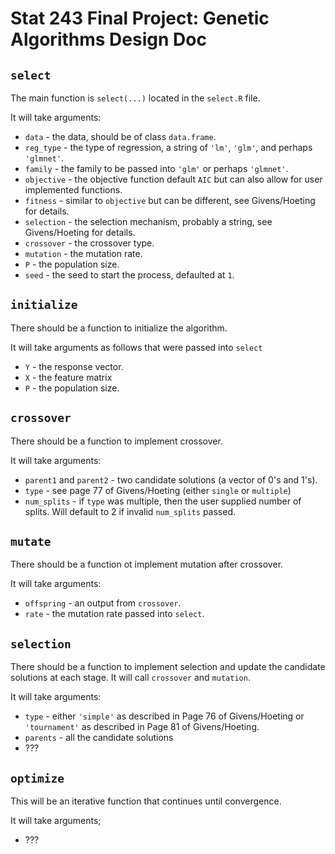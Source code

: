 # Stat 243 Final Project: Genetic Algorithms Design Doc

## `select`
The main function is `select(...)` located in the `select.R` file.

It will take arguments:
* `data` - the data, should be of class `data.frame`.
* `reg_type` - the type of regression, a string of `'lm'`, `'glm'`, and perhaps `'glmnet'`.
* `family` - the family to be passed into `'glm'` or perhaps `'glmnet'`.
* `objective` - the objective function default `AIC` but can also allow for user implemented functions.
* `fitness` - similar to `objective` but can be different, see Givens/Hoeting for details.
* `selection` - the selection mechanism, probably a string, see Givens/Hoeting for details.
* `crossover` - the crossover type.
* `mutation` - the mutation rate.
* `P` - the population size.
* `seed` - the seed to start the process, defaulted at `1`.

## `initialize`
There should be a function to initialize the algorithm.

It will take arguments as follows that were passed into `select`
* `Y` - the response vector.
* `X` - the feature matrix
* `P` - the population size.

## `crossover`
There should be a function to implement crossover.

It will take arguments:
* `parent1` and `parent2` - two candidate solutions (a vector of 0's and 1's).
* `type` - see page 77 of Givens/Hoeting (either `single` or `multiple`)
* `num_splits` - if `type` was multiple, then the user supplied number of splits. Will default to 2 if invalid `num_splits` passed.

## `mutate`
There should be a function ot implement mutation after crossover.

It will take arguments:
* `offspring` - an output from `crossover`.
* `rate` - the mutation rate passed into `select`.

## `selection`
There should be a function to implement selection and update the candidate solutions at each stage. It will call `crossover` and `mutation`.

It will take arguments:
* `type` - either `'simple'` as described in Page 76 of Givens/Hoeting or `'tournament'` as described in Page 81 of Givens/Hoeting.
* `parents` - all the candidate solutions
* ???

## `optimize`
This will be an iterative function that continues until convergence.

It will take arguments;
* ???

